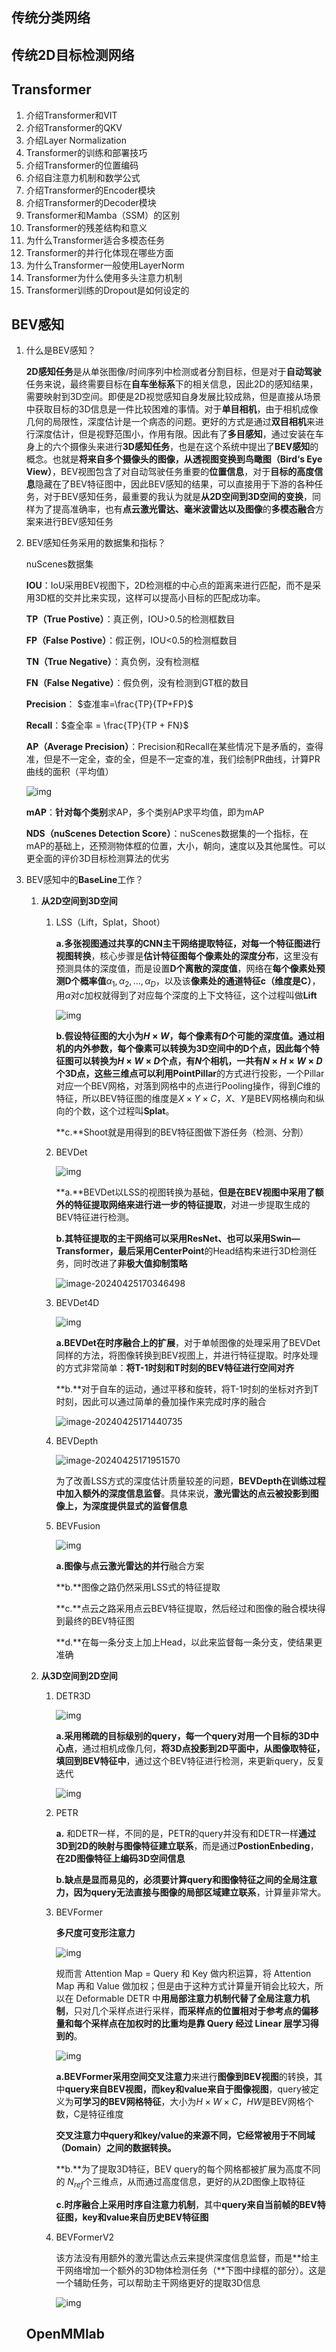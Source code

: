 ## 传统分类网络

## 传统2D目标检测网络

## Transformer

1. 介绍Transformer和VIT
2. 介绍Transformer的QKV
3. 介绍Layer Normalization
4. Transformer的训练和部署技巧
5. 介绍Transformer的位置编码
6. 介绍自注意力机制和数学公式
7. 介绍Transformer的Encoder模块
8. 介绍Transformer的Decoder模块
9. Transformer和Mamba（SSM）的区别
10. Transformer的残差结构和意义
11. 为什么Transformer适合多模态任务
12. Transformer的并行化体现在哪些方面
13. 为什么Transformer一般使用LayerNorm
14. Transformer为什么使用多头注意力机制
15. Transformer训练的Dropout是如何设定的

## BEV感知

1. 什么是BEV感知？

    **2D感知任务**是从单张图像/时间序列中检测或者分割目标，但是对于**自动驾驶**任务来说，最终需要目标在**自车坐标系**下的相关信息，因此2D的感知结果，需要映射到3D空间。即便是2D视觉感知自身发展比较成熟，但是直接从场景中获取目标的3D信息是一件比较困难的事情。对于**单目相机**，由于相机成像几何的局限性，深度估计是一个病态的问题。更好的方式是通过**双目相机**来进行深度估计，但是视野范围小，作用有限。因此有了**多目感知**，通过安装在车身上的六个摄像头来进行**3D感知任务**，也是在这个系统中提出了**BEV感知**的概念。也就是**将来自多个摄像头的图像，从透视图变换到鸟瞰图（Bird‘s Eye View）**，BEV视图包含了对自动驾驶任务重要的**位置信息**，对于**目标的高度信息**隐藏在了BEV特征图中，因此BEV感知的结果，可以直接用于下游的各种任务，对于BEV感知任务，最重要的我认为就是**从2D空间到3D空间的变换**，同样为了提高准确率，也有**点云激光雷达、毫米波雷达以及图像**的**多模态融合**方案来进行BEV感知任务

2. BEV感知任务采用的数据集和指标？

    nuScenes数据集

    **IOU**：IoU采用BEV视图下，2D检测框的中心点的距离来进行匹配，而不是采用3D框的交并比来实现，这样可以提高小目标的匹配成功率。

    **TP（True Postive）**：真正例，IOU>0.5的检测框数目

    **FP（False Postive）**：假正例，IOU<0.5的检测框数目

    **TN（True Negative）**：真负例，没有检测框

    **FN（False Negative）**：假负例，没有检测到GT框的数目

    **Precision**： $查准率=\frac{TP}{TP+FP}$

    **Recall**：$查全率 = \frac{TP}{TP + FN}$

    **AP（Average Precision）**：Precision和Recall在某些情况下是矛盾的，查得准，但是不一定全，查的全，但是不一定查的准，我们绘制PR曲线，计算PR曲线的面积（平均值）

    ![img](./.assets/v2-8e5dea717aa368da9e66d91f4fbe053c_1440w.webp)

    **mAP**：**针对每个类别**求AP，多个类别AP求平均值，即为mAP

    **NDS（nuScenes Detection Score）**：nuScenes数据集的一个指标，在mAP的基础上，还预测物体框的位置，大小，朝向，速度以及其他属性。可以更全面的评价3D目标检测算法的优劣

3. BEV感知中的**BaseLine**工作？

    1. **从2D空间到3D空间**

        1. LSS（Lift，Splat，Shoot）

            **a.**多张视图通过共享的CNN主干网络提取特征，对每一个特征图进行**视图转换**，核心步骤是**估计特征图每个像素处的深度分布**，这里没有预测具体的深度值，而是设置**D个离散的深度值**，网络在**每个像素处预测D个概率值**$\alpha_1,\alpha_2,\ldots,\alpha_D$，以及该**像素处的通道特征c（维度是C）**，用$\alpha$对$c$加权就得到了对应每个深度的上下文特征，这个过程叫做**Lift**

            ![img](./.assets/v2-7d308520ddf235479c55a4e62d768554_1440w.webp)

            **b.**假设特征图的大小为$H×W$，每个像素有$D$个可能的深度值。通过相机的内外参数，每个像素可以转换为3D空间中的D个点，因此每个特征图可以转换为$H×W×D$个点，有$N$个相机，一共有$N×H×W×D$个3D点，这些三维点可以利用**PointPillar**的方式进行投影，一个Pillar对应一个BEV网格，对落到网格中的点进行Pooling操作，得到$C$维的特征，所以BEV特征图的维度是$X×Y×C$，$X、Y$是BEV网格横向和纵向的个数，这个过程叫**Splat**。

            **c.**Shoot就是用得到的BEV特征图做下游任务（检测、分割）

        2. BEVDet

            ![img](./.assets/v2-380b98a93459385e46a591ef8082f212_1440w.webp)

            **a.**BEVDet以LSS的视图转换为基础，**但是在BEV视图中采用了额外的特征提取网络来进行进一步的特征提取**，对进一步提取生成的BEV特征进行检测。

            **b.**其特征提取的主干网络可以采用ResNet、也可以采用Swin—Transformer，最后采用**CenterPoint**的Head结构来进行3D检测任务，同时改进了**非极大值抑制策略**

            ![image-20240425170346498](./.assets/image-20240425170346498.png)

        3. BEVDet4D

            ![img](./.assets/v2-c48244d5137b76d5264d0ebfb43a788c_1440w.webp)

            **a.**BEVDet在**时序融合上的扩展**，对于单帧图像的处理采用了BEVDet同样的方法，将图像转换到BEV视图上，并进行特征提取。时序处理的方式非常简单：**将T-1时刻和T时刻的BEV特征进行空间对齐**

            **b.**对于自车的运动，通过平移和旋转，将T-1时刻的坐标对齐到T时刻，因此可以通过简单的叠加操作来完成时序的融合

            ![image-20240425171440735](./.assets/image-20240425171440735.png)

        4. BEVDepth

            ![image-20240425171951570](./.assets/image-20240425171951570.png)

            为了改善LSS方式的深度估计质量较差的问题，**BEVDepth在训练过程中加入额外的深度信息监督**。具体来说，**激光雷达的点云被投影到图像上，为深度提供显式的监督信息**

        5. BEVFusion

            ![img](./.assets/v2-4f71701cf5679f0f01bd2f09ae66cd4e_1440w.webp)

            **a.**图像与点云激光雷达的**并行**融合方案

            **b.**图像之路仍然采用LSS式的特征提取

            **c.**点云之路采用点云BEV特征提取，然后经过和图像的融合模块得到最终的BEV特征图

            **d.**在每一条分支上加上Head，以此来监督每一条分支，使结果更准确

    2. **从3D空间到2D空间**

        1. DETR3D

            ![img](./.assets/v2-9a381cc992bab9142d9e7f43d4908160_1440w.webp)

            **a.**采用**稀疏的目标级别的query，每一个query对用一个目标的3D中心点**，通过相机成像几何，**将3D点投影到2D平面中，从图像取特征，填回到BEV特征中**，通过这个BEV特征进行检测，来更新query，反复迭代

            ![img](./.assets/v2-8eb12c3dcfd113f34219f77c9eb45d11_1440w.webp)

        2. PETR

            **a.** 和DETR一样，不同的是，PETR的query并没有和DETR一样**通过3D到2D的映射与图像特征建立联系**，而是通过**PostionEnbeding**，**在2D图像特征上编码3D空间信息**

            **b.**缺点是显而易见的，必须要计算query和图像特征之间的**全局注意力，因为query无法直接与图像的局部区域建立联系**，计算量非常大。

        3. BEVFormer

            **多尺度可变形注意力**

            ![img](./.assets/v2-5ef798d620bbb9d1ec9b9d9f22c3739c_1440w.webp)

            规而言 Attention Map = Query 和 Key 做内积运算，将 Attention Map 再和 Value 做加权；但是由于这种方式计算量开销会比较大，所以在 Deformable DETR 中**用局部注意力机制代替了全局注意力机制**，只对几个采样点进行采样，**而采样点的位置相对于参考点的偏移量和每个采样点在加权时的比重均是靠 Query 经过 Linear 层学习得到的**。

            

            ![img](./.assets/v2-c5ffa7fd0d0f4440c3e1e6c0ef422f8e_1440w.webp)

            **a.**BEVFormer采用**空间交叉注意力**来进行**图像到BEV视图**的转换，其中**query来自BEV视图，而key和value来自于图像视图**，query被定义为**可学习的BEV网格特征**，大小为$H×W×C$，$HW$是BEV网格个数，C是特征维度

            **交叉注意力中query和key/value的来源不同，它经常被用于不同域（Domain）之间的数据转换。**

            **b.**为了提取3D特征，BEV query的每个网格都被扩展为高度不同的 $N_{ref}$个三维点，从而通过高度信息，更好的从2D图像上取特征

            **c.**时序融合上采用**时序自注意力机制**，其中**query来自当前帧的BEV特征图，key和value来自历史BEV特征图**

        4. BEVFormerV2

            该方法没有用额外的激光雷达点云来提供深度信息监督，而是**给主干网络增加一个额外的3D物体检测任务（**下图中绿框的部分）。这是一个辅助任务，可以帮助主干网络更好的提取3D信息

            ![img](./.assets/v2-cde6b0680f30839998c1ea19ee2644a9_1440w.webp)

    

    ## OpenMMlab
